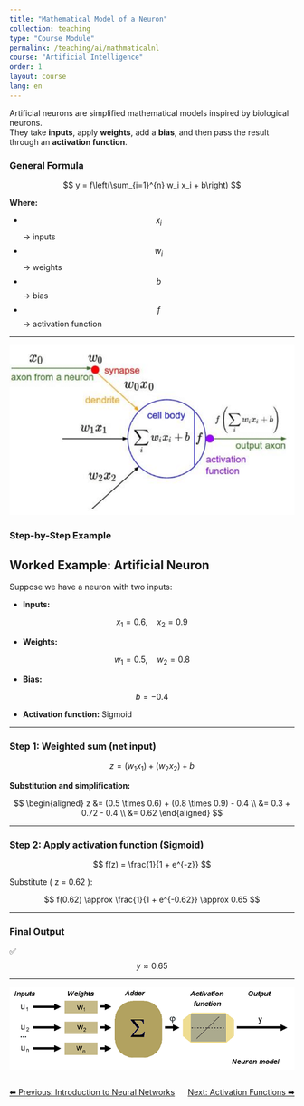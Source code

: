 ```yaml
---
title: "Mathematical Model of a Neuron"
collection: teaching
type: "Course Module"
permalink: /teaching/ai/mathmaticalnl
course: "Artificial Intelligence"
order: 1
layout: course
lang: en
---
```



Artificial neurons are simplified mathematical models inspired by biological neurons.  
They take **inputs**, apply **weights**, add a **bias**, and then pass the result through an **activation function**.

### General Formula

$$
y = f\left(\sum_{i=1}^{n} w_i x_i + b\right)
$$

**Where:**
- $$ x_i $$ → inputs  
- $$ w_i $$ → weights  
- $$ b $$ → bias  
- $$ f $$ → activation function  

---
![General Formula](/images/ai3.png)


### Step-by-Step Example
## Worked Example: Artificial Neuron

Suppose we have a neuron with two inputs:

- **Inputs:**

$$
x_1 = 0.6, \quad x_2 = 0.9
$$

- **Weights:**

$$
w_1 = 0.5, \quad w_2 = 0.8
$$

- **Bias:**

$$
b = -0.4
$$

- **Activation function:** Sigmoid

---

### Step 1: Weighted sum (net input)

$$
z = (w_1 x_1) + (w_2 x_2) + b
$$

**Substitution and simplification:**

$$
\begin{aligned}
z &= (0.5 \times 0.6) + (0.8 \times 0.9) - 0.4 \\
  &= 0.3 + 0.72 - 0.4 \\
  &= 0.62
\end{aligned}
$$

---

### Step 2: Apply activation function (Sigmoid)

$$
f(z) = \frac{1}{1 + e^{-z}}
$$

Substitute \( z = 0.62 \):

$$
f(0.62) \approx \frac{1}{1 + e^{-0.62}} \approx 0.65
$$

---

### Final Output
✅
$$
y \approx 0.65
$$

---


![Artificial Neuron Model](/images/ai4.png)



<div class="lesson-nav" style="display:flex; justify-content:space-between; margin-top:2em;">
  <a class="btn btn--inverse" href="{{ '/teaching/ai/introduction' | relative_url }}">⬅︎ Previous: Introduction to Neural Networks </a>
  <a class="btn btn--primary" href="{{ '/teaching/ai/activation-functions' | relative_url }}">Next: Activation Functions ➡︎</a>
</div>